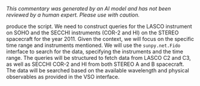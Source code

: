 _This commentary was generated by an AI model and has not been reviewed by a human expert. Please use with caution._

produce the script. We need to construct queries for the LASCO instrument on SOHO and the SECCHI instruments (COR-2 and HI) on the STEREO spacecraft for the year 2011. Given the context, we will focus on the specific time range and instruments mentioned. We will use the `sunpy.net.Fido` interface to search for the data, specifying the instruments and the time range. The queries will be structured to fetch data from LASCO C2 and C3, as well as SECCHI COR-2 and HI from both STEREO A and B spacecraft. The data will be searched based on the available wavelength and physical observables as provided in the VSO interface.
